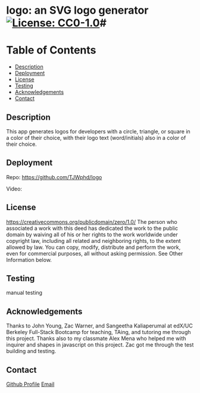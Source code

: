 # logo: an SVG logo generator [![License: CC0-1.0](https://licensebuttons.net/l/zero/1.0/80x15.png)](http://creativecommons.org/publicdomain/zero/1.0/)#

# Table of Contents

- [Description](#description)
- [Deployment](#deployment)
- [License](#license)
- [Testing](#testing)
- [Acknowledgements](#acknowledgements)
- [Contact](#contact)

## Description

This app generates logos for developers with a circle, triangle, or square in a color of their choice, with their logo text (word/initials) also in a color of their choice.

## Deployment

Repo: https://github.com/TJWphd/logo

Video:

## License

https://creativecommons.org/publicdomain/zero/1.0/
The person who associated a work with this deed has dedicated the work to the public domain by waiving all of his or her rights to the work worldwide under copyright law, including all related and neighboring rights, to the extent allowed by law. You can copy, modify, distribute and perform the work, even for commercial purposes, all without asking permission. See Other Information below.

## Testing

manual testing

## Acknowledgements

Thanks to John Young, Zac Warner, and Sangeetha Kaliaperumal at edX/UC Berkeley Full-Stack Bootcamp for teaching, TAing, and tutoring me through this project. Thanks also to my classmate Alex Mena who helped me with inquirer and shapes in javascript on this project. Zac got me through the test building and testing.

## Contact

[Github Profile](https://github.com/TJWphd)
[Email](mailto:tjwhitephd@gmail.com)
